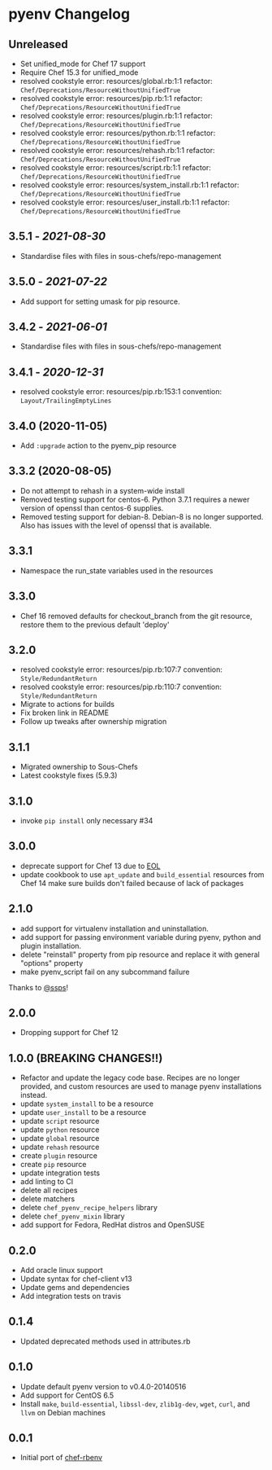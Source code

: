 # pyenv Changelog

## Unreleased

- Set unified_mode for Chef 17 support
- Require Chef 15.3 for unified_mode
- resolved cookstyle error: resources/global.rb:1:1 refactor: `Chef/Deprecations/ResourceWithoutUnifiedTrue`
- resolved cookstyle error: resources/pip.rb:1:1 refactor: `Chef/Deprecations/ResourceWithoutUnifiedTrue`
- resolved cookstyle error: resources/plugin.rb:1:1 refactor: `Chef/Deprecations/ResourceWithoutUnifiedTrue`
- resolved cookstyle error: resources/python.rb:1:1 refactor: `Chef/Deprecations/ResourceWithoutUnifiedTrue`
- resolved cookstyle error: resources/rehash.rb:1:1 refactor: `Chef/Deprecations/ResourceWithoutUnifiedTrue`
- resolved cookstyle error: resources/script.rb:1:1 refactor: `Chef/Deprecations/ResourceWithoutUnifiedTrue`
- resolved cookstyle error: resources/system_install.rb:1:1 refactor: `Chef/Deprecations/ResourceWithoutUnifiedTrue`
- resolved cookstyle error: resources/user_install.rb:1:1 refactor: `Chef/Deprecations/ResourceWithoutUnifiedTrue`

## 3.5.1 - *2021-08-30*

- Standardise files with files in sous-chefs/repo-management

## 3.5.0 - *2021-07-22*

- Add support for setting umask for pip resource.

## 3.4.2 - *2021-06-01*

- Standardise files with files in sous-chefs/repo-management

## 3.4.1 - *2020-12-31*

- resolved cookstyle error: resources/pip.rb:153:1 convention: `Layout/TrailingEmptyLines`

## 3.4.0 (2020-11-05)

- Add `:upgrade` action to the pyenv_pip resource

## 3.3.2 (2020-08-05)

- Do not attempt to rehash in a system-wide install
- Removed testing support for centos-6. Python 3.7.1 requires a newer version of openssl than centos-6 supplies.
- Removed testing support for debian-8. Debian-8 is no longer supported. Also has issues with the level of openssl that is available.

## 3.3.1

- Namespace the run_state variables used in the resources

## 3.3.0

- Chef 16 removed defaults for checkout_branch from the git resource, restore them to the previous default 'deploy'

## 3.2.0

- resolved cookstyle error: resources/pip.rb:107:7 convention: `Style/RedundantReturn`
- resolved cookstyle error: resources/pip.rb:110:7 convention: `Style/RedundantReturn`
- Migrate to actions for builds
- Fix broken link in README
- Follow up tweaks after ownership migration

## 3.1.1

- Migrated ownership to Sous-Chefs
- Latest cookstyle fixes (5.9.3)

## 3.1.0

- invoke `pip install` only necessary #34

## 3.0.0

- deprecate support for Chef 13 due to [EOL][supported-versions]
- update cookbook to use `apt_update` and `build_essential` resources from Chef 14 make sure builds don't failed because of lack of packages

## 2.1.0

- add support for virtualenv installation and uninstallation.
- add support for passing environment variable during pyenv, python and plugin installation.
- delete "reinstall" property from pip resource and replace it with general "options" property
- make pyenv_script fail on any subcommand failure

Thanks to [@ssps](https://github.com/ssps)!

## 2.0.0

- Dropping support for Chef 12

## 1.0.0 (BREAKING CHANGES!!)

- Refactor and update the legacy code base. Recipes are no longer provided, and custom resources are used to manage pyenv installations instead.
- update `system_install` to be a resource
- update `user_install` to be a resource
- update `script` resource
- update `python` resource
- update `global` resource
- update `rehash` resource
- create `plugin` resource
- create `pip` resource
- update integration tests
- add linting to CI
- delete all recipes
- delete matchers
- delete `chef_pyenv_recipe_helpers` library
- delete `chef_pyenv_mixin` library
- add support for Fedora, RedHat distros and OpenSUSE

## 0.2.0

- Add oracle linux support
- Update syntax for chef-client v13
- Update gems and dependencies
- Add integration tests on travis

## 0.1.4

- Updated deprecated methods used in attributes.rb

## 0.1.0

- Update default pyenv version to v0.4.0-20140516
- Add support for CentOS 6.5
- Install `make`, `build-essential`, `libssl-dev`, `zlib1g-dev`, `wget`,
  `curl`, and `llvm` on Debian machines

## 0.0.1

- Initial port of [chef-rbenv](https://github.com/fnichol/chef-rbenv)

[supported-versions]: https://docs.chef.io/platforms.html#supported-versions

